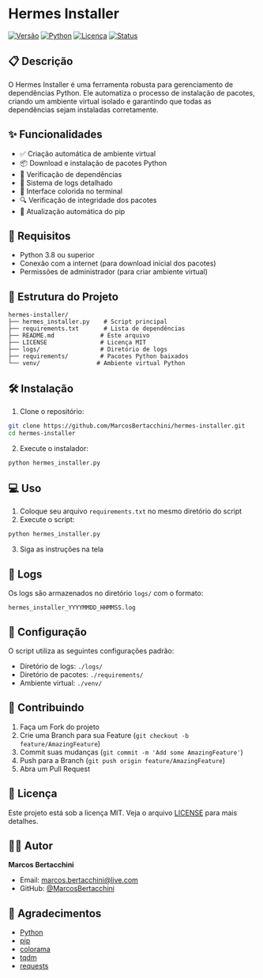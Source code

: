 # Hermes Installer

[![Versão](https://img.shields.io/badge/versão-1.0.30035-blue.svg)](https://github.com/MarcosBertacchini/hermes-installer)
[![Python](https://img.shields.io/badge/python-3.8%2B-blue.svg)](https://www.python.org/downloads/)
[![Licença](https://img.shields.io/badge/licença-MIT-green.svg)](LICENSE)
[![Status](https://img.shields.io/badge/status-ativo-success.svg)](https://github.com/MarcosBertacchini/hermes-installer)

## 📋 Descrição

O Hermes Installer é uma ferramenta robusta para gerenciamento de dependências Python. Ele automatiza o processo de instalação de pacotes, criando um ambiente virtual isolado e garantindo que todas as dependências sejam instaladas corretamente.

## ✨ Funcionalidades

- ✅ Criação automática de ambiente virtual
- 📦 Download e instalação de pacotes Python
- 🔄 Verificação de dependências
- 📝 Sistema de logs detalhado
- 🎨 Interface colorida no terminal
- 🔍 Verificação de integridade dos pacotes
- 🔄 Atualização automática do pip

## 🚀 Requisitos

- Python 3.8 ou superior
- Conexão com a internet (para download inicial dos pacotes)
- Permissões de administrador (para criar ambiente virtual)

## 📁 Estrutura do Projeto

```
hermes-installer/
├── hermes_installer.py    # Script principal
├── requirements.txt       # Lista de dependências
├── README.md             # Este arquivo
├── LICENSE               # Licença MIT
├── logs/                 # Diretório de logs
├── requirements/         # Pacotes Python baixados
└── venv/                # Ambiente virtual Python
```

## 🛠️ Instalação

1. Clone o repositório:
```bash
git clone https://github.com/MarcosBertacchini/hermes-installer.git
cd hermes-installer
```

2. Execute o instalador:
```bash
python hermes_installer.py
```

## 💻 Uso

1. Coloque seu arquivo `requirements.txt` no mesmo diretório do script
2. Execute o script:
```bash
python hermes_installer.py
```
3. Siga as instruções na tela

## 📝 Logs

Os logs são armazenados no diretório `logs/` com o formato:
```
hermes_installer_YYYYMMDD_HHMMSS.log
```

## 🔧 Configuração

O script utiliza as seguintes configurações padrão:
- Diretório de logs: `./logs/`
- Diretório de pacotes: `./requirements/`
- Ambiente virtual: `./venv/`

## 🤝 Contribuindo

1. Faça um Fork do projeto
2. Crie uma Branch para sua Feature (`git checkout -b feature/AmazingFeature`)
3. Commit suas mudanças (`git commit -m 'Add some AmazingFeature'`)
4. Push para a Branch (`git push origin feature/AmazingFeature`)
5. Abra um Pull Request

## 📄 Licença

Este projeto está sob a licença MIT. Veja o arquivo [LICENSE](LICENSE) para mais detalhes.

## 👨‍💻 Autor

**Marcos Bertacchini**
- Email: marcos.bertacchini@live.com
- GitHub: [@MarcosBertacchini](https://github.com/MarcosBertacchini)

## 🙏 Agradecimentos

- [Python](https://www.python.org/)
- [pip](https://pip.pypa.io/)
- [colorama](https://pypi.org/project/colorama/)
- [tqdm](https://pypi.org/project/tqdm/)
- [requests](https://pypi.org/project/requests/) 